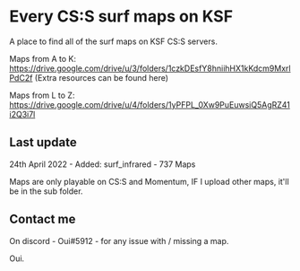 # Every CS:S surf maps on KSF

A place to find all of the surf maps on KSF CS:S servers.


Maps from A to K: https://drive.google.com/drive/u/3/folders/1czkDEsfY8hniihHX1kKdcm9MxrlPdC2f
(Extra resources can be found here)


Maps from L to Z: https://drive.google.com/drive/u/4/folders/1yPFPL_0Xw9PuEuwsiQ5AgRZ41i2Q3i7l


## Last update
24th April 2022 - Added: surf_infrared - 737 Maps

Maps are only playable on CS:S and Momentum, IF I upload other maps, it'll be in the sub folder.

## Contact me 
On discord - Oui#5912 - for any issue with / missing a map.

Oui.
